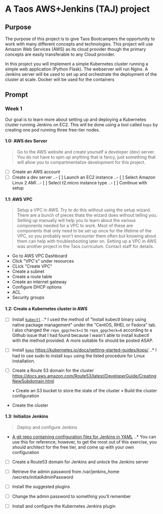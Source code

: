 # A Taos AWS+Jenkins (TAJ) project



## Purpose

The purpose of this project is to give Taos Bootcampers the opportunity to work with many different concepts and technologies. This project will use Amazon Web Services (AWS) as its cloud provider though the primary concepts are easily transferable to any Cloud provider.

In this project you will implement a simple Kubernetes cluster running a simple web application (Python Flask). The webserver will run Nginx. A Jenkins server will be used to set up and orchestrate the deployment of the cluster at scale. Docker will be used for the containers



## Prompt

### Week 1
Our goal is to learn more about setting up and deploying a Kubernetes cluster running Jenkins on EC2. This will be done using a tool called `kops` by creating one pod running three free-tier nodes.

#### 1.0: AWS dev Server

> Go to the AWS website and create yourself a developer (dev) server. You do not have to spin up anything that is fancy, just something that will allow you to compartmentalize development for this project.

- [ ] Create an AWS account
- [ ] Create a dev server
..- [ ] Launch an EC2 instance
..- [ ] Select Amazon Linux 2 AMI
..- [ ] Select t2.micro instance type
..- [ ] Continue with setup

#### 1.1: AWS VPC

> Setup a VPC in AWS. Try to do this without using the setup wizard. There are a bunch of pieces thats the wizard does without telling you. Setting up manually will help you to learn about the various components needed for a VPC to work. Msot of these are components that only need to be set up once for the lifetime of the VPC, so you probably won't encounter them often but knowing about them can help with troubleshooting later on. Setting up a VPC in AWS was another project in the Taos curriculum. Contact staff for details.

* Go to AWS VPC Dashboard
* Click "VPC's" under resources
* CLick "Create VPC"
* Create a subnet
* Create a route table
* Create an internet gateway
* Configure DHCP options
* ACL
* Security groups

#### 1.2: Create a Kubernetes cluster in AWS

- [ ] Install [`kubectl`](https://kubernetes.io/docs/tasks/tools/install-kubectl/)
..* I used the method of "Install kubectl binary using native package management" under the "CentOS, RHEL or Fedora" tab. I also changed the `repo_gpgcheck=1` to `repo_gpgcheck=0` according to a Github issue that I had found because I wasn't able to install kubectl with the method provided. A more suitable fix should be posted ASAP.

- [ ] Install [`kops`](https://kubernetes.io/docks/getting-started-guides/kops/)
https://kubernetes.io/docs/getting-started-guides/kops/
..* I had to use sudo to install `kops` using the listed procedure for Linux installation.

- [ ] Create a Route 53 domain for the cluster
https://docs.aws.amazon.com/Route53/latest/DeveloperGuide/CreatingNewSubdomain.html


    • Create an S3 bucket to store the state of the cluster
    • Build the cluster configuration
* Create the cluster



#### 1.3: Initialize Jenkins

> Deploy and configure Jenkins

* [A git repo containing configuration files for Jenkins in YAML](https://github.com/kumorilabs/getting-to-know-k8s/tree/master/kubernetes/jenkins)
..* You can use this for reference; however, to get the most out of this exercise, you should architect for the free tier, and come up with your own configuration

- [ ] Create a Route53 domain for Jenkins and unlock the Jenkins server
- [ ] Retrieve the admin password from /var/jenkins_home /secrets/initialAdminPassword
- [ ] Install the suggested plugins
- [ ] Change the admin password to something you’ll remember
- [ ] Install and configure the Kubernetes Jenkins plugin

